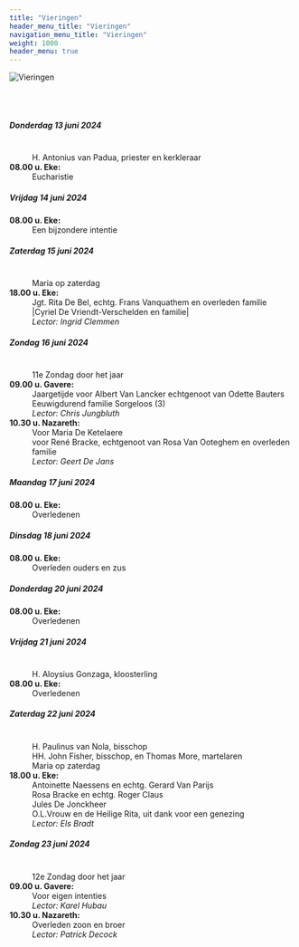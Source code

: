 ```yaml
---
title: "Vieringen"
header_menu_title: "Vieringen"
navigation_menu_title: "Vieringen"
weight: 1000
header_menu: true
---
```


![Vieringen](images/liturgische-vieringen.jpg)

<br>
<br>

##### Donderdag 13 juni 2024  
<dl><dt>&nbsp;</dt><dd>H. Antonius van Padua, priester en kerkleraar<br></dd><dt><b>08.00 u. Eke:</b></dt><dd>Eucharistie</dd>
</dl>

##### Vrijdag 14 juni 2024  
<dl><dt><b>08.00 u. Eke:</b></dt><dd>Een bijzondere intentie</dd>
</dl>

##### Zaterdag 15 juni 2024  
<dl><dt>&nbsp;</dt><dd>Maria op zaterdag<br></dd><dt><b>18.00 u. Eke:</b></dt><dd>Jgt. Rita De Bel, echtg. Frans Vanquathem en overleden familie<br>|Cyriel De Vriendt-Verschelden en familie|<br><i>Lector: Ingrid Clemmen</i></dd>
</dl>

##### Zondag 16 juni 2024  
<dl><dt>&nbsp;</dt><dd>11e Zondag door het jaar<br></dd><dt><b>09.00 u. Gavere:</b></dt><dd>Jaargetijde voor Albert Van Lancker echtgenoot van Odette Bauters<br>Eeuwigdurend familie Sorgeloos (3)<br><i>Lector: Chris Jungbluth</i></dd>
<dt><b>10.30 u. Nazareth:</b></dt><dd>Voor Maria De Ketelaere<br>voor René Bracke, echtgenoot van Rosa Van Ooteghem en overleden familie<br><i>Lector: Geert De Jans</i></dd>
</dl>

##### Maandag 17 juni 2024  
<dl><dt><b>08.00 u. Eke:</b></dt><dd>Overledenen</dd>
</dl>

##### Dinsdag 18 juni 2024  
<dl><dt><b>08.00 u. Eke:</b></dt><dd>Overleden ouders en zus</dd>
</dl>

##### Donderdag 20 juni 2024  
<dl><dt><b>08.00 u. Eke:</b></dt><dd>Overledenen</dd>
</dl>

##### Vrijdag 21 juni 2024  
<dl><dt>&nbsp;</dt><dd>H. Aloysius Gonzaga, kloosterling<br></dd><dt><b>08.00 u. Eke:</b></dt><dd>Overledenen</dd>
</dl>

##### Zaterdag 22 juni 2024  
<dl><dt>&nbsp;</dt><dd>H. Paulinus van Nola, bisschop<br>HH. John Fisher, bisschop, en Thomas More, martelaren<br>Maria op zaterdag<br></dd><dt><b>18.00 u. Eke:</b></dt><dd>Antoinette Naessens en echtg. Gerard Van Parijs<br>Rosa Bracke en echtg. Roger Claus<br>Jules De Jonckheer<br>O.L.Vrouw en de Heilige Rita, uit dank voor een genezing<br><i>Lector: Els Bradt</i></dd>
</dl>

##### Zondag 23 juni 2024  
<dl><dt>&nbsp;</dt><dd>12e Zondag door het jaar<br></dd><dt><b>09.00 u. Gavere:</b></dt><dd>Voor eigen intenties<br><i>Lector: Karel Hubau</i></dd>
<dt><b>10.30 u. Nazareth:</b></dt><dd>Overleden zoon en broer<br><i>Lector: Patrick Decock</i></dd>
</dl>
<br>
<br>
<br>


